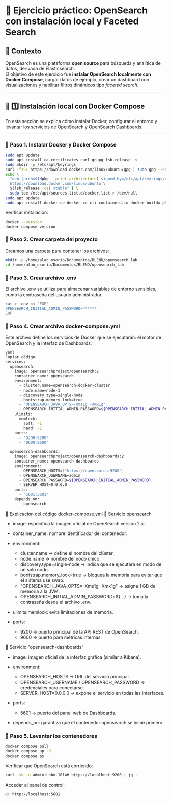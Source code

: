 # 🧪 Ejercicio práctico: OpenSearch con instalación local y Faceted Search

## 📍 Contexto

OpenSearch es una plataforma **open source** para búsqueda y analítica de datos, derivada de Elasticsearch.  
El objetivo de este ejercicio fue **instalar OpenSearch localmente con Docker Compose**, cargar datos de ejemplo, crear un dashboard con visualizaciones y habilitar filtros dinámicos tipo *faceted search*.

---

## 🧱 1️⃣ Instalación local con Docker Compose

En esta sección se explica cómo instalar Docker, configurar el entorno y levantar los servicios de OpenSearch y OpenSearch Dashboards.

---

### 🔹 Paso 1. Instalar Docker y Docker Compose


```bash
sudo apt update
sudo apt install ca-certificates curl gnupg lsb-release -y
sudo mkdir -p /etc/apt/keyrings
curl -fsSL https://download.docker.com/linux/ubuntu/gpg | sudo gpg --dearmor -o /etc/apt/keyrings/docker.gpg
echo \
  "deb [arch=$(dpkg --print-architecture) signed-by=/etc/apt/keyrings/docker.gpg] \
  https://download.docker.com/linux/ubuntu \
  $(lsb_release -cs) stable" | \
  sudo tee /etc/apt/sources.list.d/docker.list > /dev/null
sudo apt update
sudo apt install docker-ce docker-ce-cli containerd.io docker-buildx-plugin docker-compose-plugin -y
```
Verificar instalación:

```bash
docker --version
docker compose version
```

### 🔹 Paso 2. Crear carpeta del proyecto
Creamos una carpeta para contener los archivos:

```bash
mkdir -p /home/alan_osorio/Documentos/BLEND/opensearch_lab
cd /home/alan_osorio/Documentos/BLEND/opensearch_lab
```

### 🔹 Paso 3. Crear archivo .env
El archivo .env se utiliza para almacenar variables de entorno sensibles, como la contraseña del usuario administrador.

```bash
cat > .env << 'EOF'
OPENSEARCH_INITIAL_ADMIN_PASSWORD=******
EOF
```

### 🔹 Paso 4. Crear archivo docker-compose.yml
Este archivo define los servicios de Docker que se ejecutarán: el motor de OpenSearch y la interfaz de Dashboards.
```bash
yaml
Copiar código
services:
  opensearch:
    image: opensearchproject/opensearch:2
    container_name: opensearch
    environment:
      - cluster.name=opensearch-docker-cluster
      - node.name=node-1
      - discovery.type=single-node
      - bootstrap.memory_lock=true
      - "OPENSEARCH_JAVA_OPTS=-Xms1g -Xmx1g"
      - OPENSEARCH_INITIAL_ADMIN_PASSWORD=${OPENSEARCH_INITIAL_ADMIN_PASSWORD}
    ulimits:
      memlock:
        soft: -1
        hard: -1
    ports:
      - "9200:9200"
      - "9600:9600"

  opensearch-dashboards:
    image: opensearchproject/opensearch-dashboards:2
    container_name: opensearch-dashboards
    environment:
      - OPENSEARCH_HOSTS=["https://opensearch:9200"]
      - OPENSEARCH_USERNAME=admin
      - OPENSEARCH_PASSWORD=${OPENSEARCH_INITIAL_ADMIN_PASSWORD}
      - SERVER_HOST=0.0.0.0
    ports:
      - "5601:5601"
    depends_on:
      - opensearch
```

📘 Explicación del código docker-compose.yml
🔹 Servicio opensearch
- image: especifica la imagen oficial de OpenSearch versión 2.x.
- container_name: nombre identificador del contenedor.
- environment:
  - cluster.name → define el nombre del clúster.
  - node.name → nombre del nodo único.
  - discovery.type=single-node → indica que se ejecutará en modo de un solo nodo.
  - bootstrap.memory_lock=true → bloquea la memoria para evitar que el sistema use swap.
  - "OPENSEARCH_JAVA_OPTS=-Xms1g -Xmx1g" → asigna 1 GB de memoria a la JVM.
  - OPENSEARCH_INITIAL_ADMIN_PASSWORD=${...} → toma la contraseña desde el archivo .env.

- ulimits.memlock: evita limitaciones de memoria.
- ports:
    - 9200 → puerto principal de la API REST de OpenSearch.
    - 9600 → puerto para métricas internas.

🔹 Servicio "opensearch-dashboards"
- image: imagen oficial de la interfaz gráfica (similar a Kibana).
- environment:
  - OPENSEARCH_HOSTS → URL del servicio principal.
  - OPENSEARCH_USERNAME / OPENSEARCH_PASSWORD → credenciales para conectarse.
  - SERVER_HOST=0.0.0.0 → expone el servicio en todas las interfaces.

- ports:
  - 5601 → puerto del panel web de Dashboards.

- depends_on: garantiza que el contenedor opensearch se inicie primero.

### 🔹 Paso 5. Levantar los contenedores
```bash
docker compose pull
docker compose up -d
docker compose ps
```
Verificar que OpenSearch está corriendo:

```bash
curl -sk -u admin:Lobo.1014# https://localhost:9200 | jq .
```
Acceder al panel de control:
```bash
👉 http://localhost:5601
```
